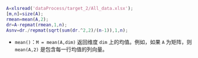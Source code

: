 ```matlab
A=xlsread('dataProcess/target_2/All_data.xlsx');
[m,n]=size(A); 
rmean=mean(A,2);  
dr=A-repmat(rmean,1,n);
Asnv=dr./repmat(sqrt(sum(dr.^2,2)/(n-1)),1,n); 

```

- `mean()`：`M = mean(A,dim)` 返回维度 `dim` 上的均值。例如，如果 `A` 为矩阵，则 `mean(A,2)` 是包含每一行均值的列向量。

   

